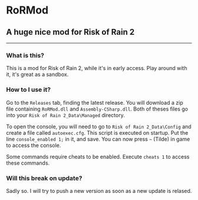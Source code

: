 # RoRMod
## A huge nice mod for Risk of Rain 2
---
### What is this?
This is a mod for Risk of Rain 2, while it's in early access. Play around with it, it's great as a sandbox.

### How to I use it?
Go to the `Releases` tab, finding the latest release. You will download a zip file containing `RoRMod.dll` and `Assembly-CSharp.dll`. Both of theses files go into your `Risk of Rain 2_Data\Managed` directory.

To open the console, you will need to go to `Risk of Rain 2_Data\Config` and create a file called `autoexec.cfg`. This script is executed on startup. Put the line `console_enabled 1;` in it, and save. You can now press `~` (Tilde) in game to access the console.

Some commands require cheats to be enabled. Execute `cheats 1` to access these commands.

### Will this break on update?
Sadly so. I will try to push a new version as soon as a new update is relased.